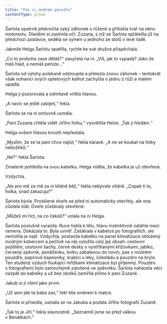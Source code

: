 ```yaml
---
title: "Pas v\_modrém pouzdře"
contentType: prose
---
```


Šarlota opatrně překročila úzký záhonek s růžemi a přitiskla tvář na okno motorestu. Dlaněmi si zastínila oči: Zuzana, s níž se Šarlota spřátelila již na předchozí zastávce, seděla se synem u jednoho ze stolů v levé řadě.

Jakmile Helga Šarlotu spatřila, rychle ke své družce přispěchala.

„Co to proboha zase děláš?“ zasyčela na ni. „Víš, jak to vypadá? Jako že máš hlad, a nemáš peníze…“

Šarlota od výlohy polekaně odstoupila a přelezla znovu záhonek – tentokrát však nohavicí svých úpletových kalhot zachytila o jednu z růží a málem upadla.

Helga ji pozorovala a odmítavě vrtěla hlavou.

„A navíc se ještě zabiješ,“ řekla.

Šarlota se na ni omluvně usmála.

„Paní Zuzana chtěla vidět Jiřího fotku,“ vysvětlila Helze. „Tak ji hledám.“

Helga ovšem hlavou kroutit nepřestala.

„Myslím, že se ta paní chce najíst,“ řekla káravě. „A ne se koukat na fotky nebožtíků.“

„Ne?“ řekla Šarlota.

Zmateně pohlédla na svou kabelku. Helga viděla, že kabelka je už otevřená.

Vzdychla.

„Ale pro mě za mě za ní klidně běž,“ řekla nebývale vlídně. „Copak ti to, holka, snad zakazuju?“

Šarlota kývla. Prosklené dveře se před ní automaticky otevřely, ale ona zůstala stát. Dveře zůstávaly otevřené.

„Můžeš mi říct, na co čekáš?“ volala na ni Helga.

Šarlota poslušně vyrazila. Ruce tiskla k tělu, hlavu instinktivně zatáhla mezi ramena. Dokázala to. Byla uvnitř. Zašátrala v kabelce po fotografiích, ale nemohla je najít. Vzdychla, postavila kabelku na panel klimatizace obložený modrým kobercem a pečlivě na něj vyložila celý její obsah: cestovní pojištění, cestovní šachy, černé desky s vystříhanými křížovkami, jablko, červený zpěvník, peněženku, knihu zabalenou do novin, pas v modrém pouzdře, papírové kapesníky, krabici s léky, čokoládu a pouzdro na brýle. Ten studený vzduch foukající mřížkami klimatizace byl příjemný. Pouzdro s fotografiemi bylo samozřejmě založené ve zpěvníku. Šarlota naházela věci nazpět do kabelky a už bez okolků zamířila přímo k paní Zuzaně.

Jakub si jí všiml jako první.

„Už sem jde ta baba zas,“ řekl tiše směrem k matce.

Šarlota si přisedla, usmála se na Jakuba a podala Jiřího fotografii Zuzaně.

„Tak to je Jiří,“ řekla slavnostně. „Seznámili jsme se před válkou v Benátkách.“
